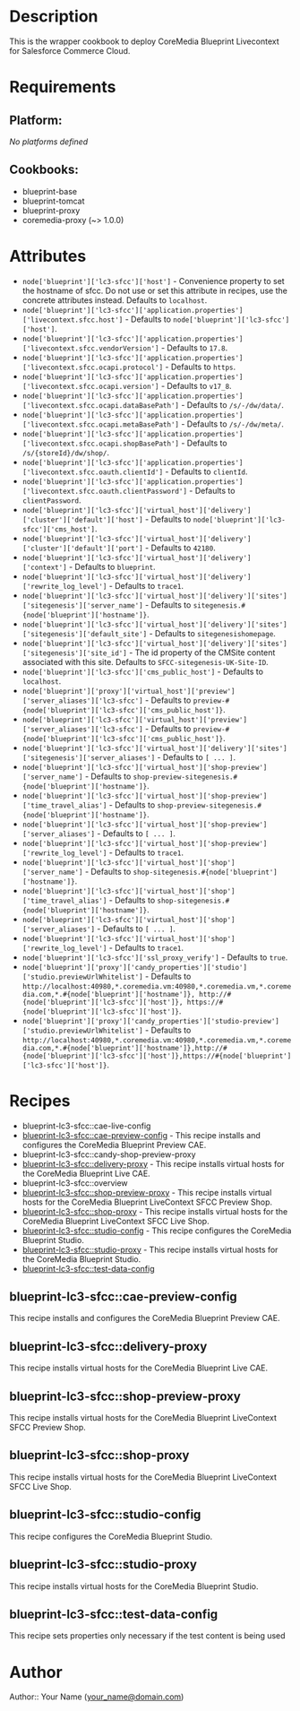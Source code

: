 # Description

This is the wrapper cookbook to deploy CoreMedia Blueprint
Livecontext for Salesforce Commerce Cloud.

# Requirements

## Platform:

*No platforms defined*

## Cookbooks:

* blueprint-base
* blueprint-tomcat
* blueprint-proxy
* coremedia-proxy (~> 1.0.0)

# Attributes

* `node['blueprint']['lc3-sfcc']['host']` - Convenience property to set the hostname of sfcc. Do not use or set this attribute in recipes, use the concrete attributes instead. Defaults to `localhost`.
* `node['blueprint']['lc3-sfcc']['application.properties']['livecontext.sfcc.host']` -  Defaults to `node['blueprint']['lc3-sfcc']['host']`.
* `node['blueprint']['lc3-sfcc']['application.properties']['livecontext.sfcc.vendorVersion']` -  Defaults to `17.8`.
* `node['blueprint']['lc3-sfcc']['application.properties']['livecontext.sfcc.ocapi.protocol']` -  Defaults to `https`.
* `node['blueprint']['lc3-sfcc']['application.properties']['livecontext.sfcc.ocapi.version']` -  Defaults to `v17_8`.
* `node['blueprint']['lc3-sfcc']['application.properties']['livecontext.sfcc.ocapi.dataBasePath']` -  Defaults to `/s/-/dw/data/`.
* `node['blueprint']['lc3-sfcc']['application.properties']['livecontext.sfcc.ocapi.metaBasePath']` -  Defaults to `/s/-/dw/meta/`.
* `node['blueprint']['lc3-sfcc']['application.properties']['livecontext.sfcc.ocapi.shopBasePath']` -  Defaults to `/s/{storeId}/dw/shop/`.
* `node['blueprint']['lc3-sfcc']['application.properties']['livecontext.sfcc.oauth.clientId']` -  Defaults to `clientId`.
* `node['blueprint']['lc3-sfcc']['application.properties']['livecontext.sfcc.oauth.clientPassword']` -  Defaults to `clientPassword`.
* `node['blueprint']['lc3-sfcc']['virtual_host']['delivery']['cluster']['default']['host']` -  Defaults to `node['blueprint']['lc3-sfcc']['cms_host']`.
* `node['blueprint']['lc3-sfcc']['virtual_host']['delivery']['cluster']['default']['port']` -  Defaults to `42180`.
* `node['blueprint']['lc3-sfcc']['virtual_host']['delivery']['context']` -  Defaults to `blueprint`.
* `node['blueprint']['lc3-sfcc']['virtual_host']['delivery']['rewrite_log_level']` -  Defaults to `trace1`.
* `node['blueprint']['lc3-sfcc']['virtual_host']['delivery']['sites']['sitegenesis']['server_name']` -  Defaults to `sitegenesis.#{node['blueprint']['hostname']}`.
* `node['blueprint']['lc3-sfcc']['virtual_host']['delivery']['sites']['sitegenesis']['default_site']` -  Defaults to `sitegenesishomepage`.
* `node['blueprint']['lc3-sfcc']['virtual_host']['delivery']['sites']['sitegenesis']['site_id']` - The id property of the CMSite content associated with this site. Defaults to `SFCC-sitegenesis-UK-Site-ID`.
* `node['blueprint']['lc3-sfcc']['cms_public_host']` -  Defaults to `localhost`.
* `node['blueprint']['proxy']['virtual_host']['preview']['server_aliases']['lc3-sfcc']` -  Defaults to `preview-#{node['blueprint']['lc3-sfcc']['cms_public_host']}`.
* `node['blueprint']['lc3-sfcc']['virtual_host']['preview']['server_aliases']['lc3-sfcc']` -  Defaults to `preview-#{node['blueprint']['lc3-sfcc']['cms_public_host']}`.
* `node['blueprint']['lc3-sfcc']['virtual_host']['delivery']['sites']['sitegenesis']['server_aliases']` -  Defaults to `[ ... ]`.
* `node['blueprint']['lc3-sfcc']['virtual_host']['shop-preview']['server_name']` -  Defaults to `shop-preview-sitegenesis.#{node['blueprint']['hostname']}`.
* `node['blueprint']['lc3-sfcc']['virtual_host']['shop-preview']['time_travel_alias']` -  Defaults to `shop-preview-sitegenesis.#{node['blueprint']['hostname']}`.
* `node['blueprint']['lc3-sfcc']['virtual_host']['shop-preview']['server_aliases']` -  Defaults to `[ ... ]`.
* `node['blueprint']['lc3-sfcc']['virtual_host']['shop-preview']['rewrite_log_level']` -  Defaults to `trace1`.
* `node['blueprint']['lc3-sfcc']['virtual_host']['shop']['server_name']` -  Defaults to `shop-sitegenesis.#{node['blueprint']['hostname']}`.
* `node['blueprint']['lc3-sfcc']['virtual_host']['shop']['time_travel_alias']` -  Defaults to `shop-sitegenesis.#{node['blueprint']['hostname']}`.
* `node['blueprint']['lc3-sfcc']['virtual_host']['shop']['server_aliases']` -  Defaults to `[ ... ]`.
* `node['blueprint']['lc3-sfcc']['virtual_host']['shop']['rewrite_log_level']` -  Defaults to `trace1`.
* `node['blueprint']['lc3-sfcc']['ssl_proxy_verify']` -  Defaults to `true`.
* `node['blueprint']['proxy']['candy_properties']['studio']['studio.previewUrlWhitelist']` -  Defaults to `http://localhost:40980,*.coremedia.vm:40980,*.coremedia.vm,*.coremedia.com,*.#{node['blueprint']['hostname']}, http://#{node['blueprint']['lc3-sfcc']['host']}, https://#{node['blueprint']['lc3-sfcc']['host']}`.
* `node['blueprint']['proxy']['candy_properties']['studio-preview']['studio.previewUrlWhitelist']` -  Defaults to `http://localhost:40980,*.coremedia.vm:40980,*.coremedia.vm,*.coremedia.com,*.#{node['blueprint']['hostname']},http://#{node['blueprint']['lc3-sfcc']['host']},https://#{node['blueprint']['lc3-sfcc']['host']}`.

# Recipes

* blueprint-lc3-sfcc::cae-live-config
* [blueprint-lc3-sfcc::cae-preview-config](#blueprint-lc3-sfcccae-preview-config) - This recipe installs and configures the CoreMedia Blueprint Preview CAE.
* blueprint-lc3-sfcc::candy-shop-preview-proxy
* [blueprint-lc3-sfcc::delivery-proxy](#blueprint-lc3-sfccdelivery-proxy) - This recipe installs virtual hosts for the CoreMedia Blueprint Live CAE.
* blueprint-lc3-sfcc::overview
* [blueprint-lc3-sfcc::shop-preview-proxy](#blueprint-lc3-sfccshop-preview-proxy) - This recipe installs virtual hosts for the CoreMedia Blueprint LiveContext SFCC Preview Shop.
* [blueprint-lc3-sfcc::shop-proxy](#blueprint-lc3-sfccshop-proxy) - This recipe installs virtual hosts for the CoreMedia Blueprint LiveContext SFCC Live Shop.
* [blueprint-lc3-sfcc::studio-config](#blueprint-lc3-sfccstudio-config) - This recipe configures the CoreMedia Blueprint Studio.
* [blueprint-lc3-sfcc::studio-proxy](#blueprint-lc3-sfccstudio-proxy) - This recipe installs virtual hosts for the CoreMedia Blueprint Studio.
* [blueprint-lc3-sfcc::test-data-config](#blueprint-lc3-sfcctest-data-config)

## blueprint-lc3-sfcc::cae-preview-config

This recipe installs and configures the CoreMedia Blueprint Preview CAE.

## blueprint-lc3-sfcc::delivery-proxy

This recipe installs virtual hosts for the CoreMedia Blueprint Live CAE.

## blueprint-lc3-sfcc::shop-preview-proxy

This recipe installs virtual hosts for the CoreMedia Blueprint LiveContext SFCC Preview Shop.

## blueprint-lc3-sfcc::shop-proxy

This recipe installs virtual hosts for the CoreMedia Blueprint LiveContext SFCC Live Shop.

## blueprint-lc3-sfcc::studio-config

This recipe configures the CoreMedia Blueprint Studio.

## blueprint-lc3-sfcc::studio-proxy

This recipe installs virtual hosts for the CoreMedia Blueprint Studio.

## blueprint-lc3-sfcc::test-data-config

This recipe sets properties only necessary if the test content is being used

# Author

Author:: Your Name (<your_name@domain.com>)
